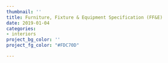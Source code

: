 ```yaml
---
thumbnail: ''
title: Furniture, Fixture & Equipment Specification (FF&E)
date: 2019-01-04
categories:
- interiors
project_bg_color: ''
project_fg_color: "#FDC70D"

---
```

